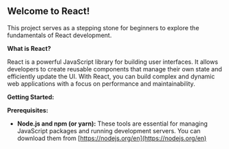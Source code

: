 ## Welcome to React!

This project serves as a stepping stone for beginners to explore the fundamentals of React development.

**What is React?**

React is a powerful JavaScript library for building user interfaces. It allows developers to create reusable components that manage their own state and efficiently update the UI. With React, you can build complex and dynamic web applications with a focus on performance and maintainability.

**Getting Started:**

**Prerequisites:**

- **Node.js and npm (or yarn):** These tools are essential for managing JavaScript packages and running development servers. You can download them from [https://nodejs.org/en](https://nodejs.org/en)
